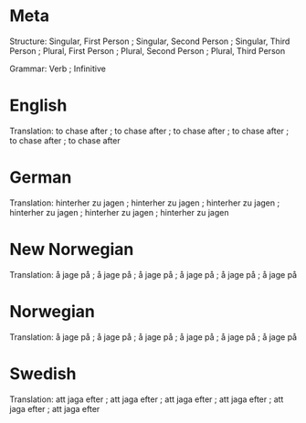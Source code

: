 Meta
====

Structure: Singular, First Person ; Singular, Second Person ; Singular, Third Person ;
           Plural, First Person   ; Plural, Second Person   ; Plural, Third Person

Grammar:   Verb ; Infinitive



English
=======

Translation: to chase after ; to chase after ; to chase after ;
             to chase after ; to chase after ; to chase after



German
======

Translation: hinterher zu jagen ; hinterher zu jagen ; hinterher zu jagen ;
             hinterher zu jagen ; hinterher zu jagen ; hinterher zu jagen



New Norwegian
=============

Translation: å jage på ; å jage på ; å jage på ;
             å jage på ; å jage på ; å jage på



Norwegian
=========

Translation: å jage på ; å jage på ; å jage på ;
             å jage på ; å jage på ; å jage på



Swedish
=======

Translation: att jaga efter ; att jaga efter ; att jaga efter ;
             att jaga efter ; att jaga efter ; att jaga efter
